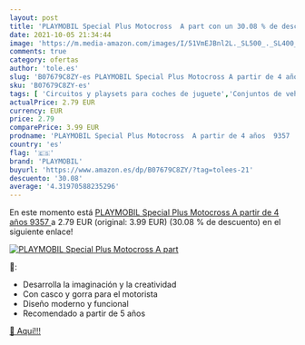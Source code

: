 ```yaml
---
layout: post
title: 'PLAYMOBIL Special Plus Motocross  A part con un 30.08 % de descuento'
date: 2021-10-05 21:34:44
image: 'https://m.media-amazon.com/images/I/51VmEJBnl2L._SL500_._SL400_.jpg'
comments: true
category: ofertas
author: 'tole.es'
slug: 'B07679C8ZY-es PLAYMOBIL Special Plus Motocross A partir de 4 años 9357'
sku: 'B07679C8ZY-es'
tags: [ 'Circuitos y playsets para coches de juguete','Conjuntos de vehículos de motor para niños','Juguetes','Juguetes y juegos','Vehículos de juguete para niños','playmobil', ]
actualPrice: 2.79 EUR
currency: EUR
price: 2.79
comparePrice: 3.99 EUR
prodname: 'PLAYMOBIL Special Plus Motocross  A partir de 4 años  9357 '
country: 'es'
flag: '🇪🇸'
brand: 'PLAYMOBIL'
buyurl: 'https://www.amazon.es/dp/B07679C8ZY/?tag=tolees-21'
descuento: '30.08'
average: '4.31970588235296'
---
```


En este momento está [PLAYMOBIL Special Plus Motocross  A partir de 4 años  9357 ](https://www.amazon.es/dp/B07679C8ZY/?tag=tolees-21) a 2.79 EUR (original: 3.99 EUR) (30.08 %  de descuento) en el siguiente enlace!

[![PLAYMOBIL Special Plus Motocross  A part](https://m.media-amazon.com/images/I/51VmEJBnl2L._SL500_._SL400_.jpg)](https://www.amazon.es/dp/B07679C8ZY/?tag=tolees-21)

🔎:

- Desarrolla la imaginación y la creatividad
- Con casco y gorra para el motorista
- Diseño moderno y funcional
- Recomendado a partir de 5 años

[🛒 Aquí!!!](https://www.amazon.es/dp/B07679C8ZY/?tag=tolees-21)
